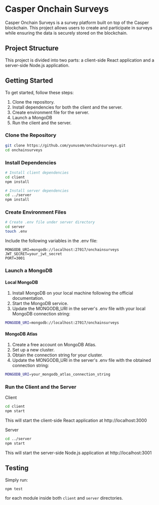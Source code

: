 # Casper Onchain Surveys

Casper Onchain Surveys is a survey platform built on top of the Casper blockchain. This project allows users to create and participate in surveys while ensuring the data is securely stored on the blockchain.

## Project Structure

This project is divided into two parts: a client-side React application and a server-side Node.js application.

## Getting Started

To get started, follow these steps:

1. Clone the repository.
2. Install dependencies for both the client and the server.
3. Create environment file for the server.
4. Launch a MongoDB
5. Run the client and the server.

### Clone the Repository

```bash
git clone https://github.com/yunusem/onchainsurveys.git
cd onchainsurveys
```

### Install Dependencies
```bash
# Install client dependencies
cd client
npm install

# Install server dependencies
cd ../server
npm install
```

### Create Environment Files
```bash
# Create .env file under server directory
cd server
touch .env
```

Include the following variables in the .env file:

```
MONGODB_URI=mongodb://localhost:27017/onchainsurveys
JWT_SECRET=your_jwt_secret
PORT=3001
```
### Launch a MongoDB
#### Local MongoDB
1. Install MongoDB on your local machine following the official documentation.
2. Start the MongoDB service.
3. Update the MONGODB_URI in the server's .env file with your local MongoDB connection string:
```bash
MONGODB_URI=mongodb://localhost:27017/onchainsurveys
```
#### MongoDB Atlas
1. Create a free account on MongoDB Atlas.
2. Set up a new cluster.
3. Obtain the connection string for your cluster.
4. Update the MONGODB_URI in the server's .env file with the obtained connection string:
```bash
MONGODB_URI=your_mongodb_atlas_connection_string
```

### Run the Client and the Server
Client
```bash
cd client
npm start
```
This will start the client-side React application at http://localhost:3000

Server
```bash
cd ../server
npm start
```
This will start the server-side Node.js application at http://localhost:3001

## Testing

Simply run:

```
npm test
```

for each module inside both `client` and `server` directories.
